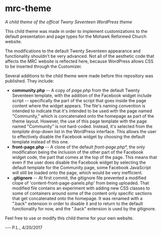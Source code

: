# mrc-theme

*A child theme of the offical Tweny Seventeen WordPress theme*

This child theme was made in order to implement customizations to the default presentation and page types for the Mohawk Reformed Church website.

The modifications to the default Twenty Seventeen appearance and functionality shouldn't be very advanced. Not all of the aesthetic code that affects the MRC website is reflected here, because WordPress allows CSS to be inserted through the Customizer.

Several additions to the child theme were made before this repository was published. They include:
- **community.php** -- A copy of *page.php* from the default Twenty Seventeen template, with the addition of the Facebook widget include script -- specifically the part of the script that goes inside the page content where the widget appears. The file's naming convention is intended to indicate that it's intended to be used with the page named "Community," which is concatenated onto the homepage as part of the theme layout. However, the use of this page template with the page named "Community" is not hard-coded. Instead, it's selected from the *template* drop-down list in the WordPress interface. This allows the user to effectively disable the Facebook widget by choosing the default template instead of this one.
- **front-page.php** -- A clone of the default *front-page.php**, the only modification being the inclusion of the other part of the Facebook widget code, the part that comes at the top of the page. This means that even if the user does disable the Facebook widget by selecting the default template for the Community page, some Facebook JavaScript will still be loaded onto the page, which would be very inefficient.
- **.gitignore** -- At first commit, the gitignore file prevented a modified clope of 'content-front-page-panels.php' from being uploaded. That modified file contains an experiment with adding new CSS classes to some of containers around some of the content only specific sections that get concatenated onto the homepage. It was renamed with a ".back" extension in order to disable it and to return to the default functionality for now, and the ".back" extension is used by the gitignore.

Feel free to use or modify this child theme for your own website.

--- P.L., 4/20/2017